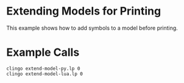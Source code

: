 # Extending Models for Printing

This example shows how to add symbols to a model before printing.

# Example Calls

    clingo extend-model-py.lp 0
    clingo extend-model-lua.lp 0
